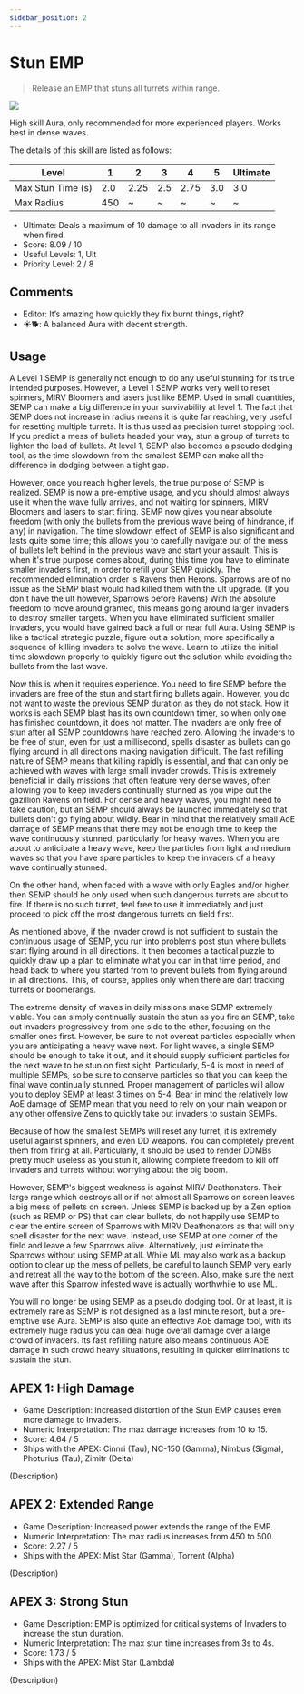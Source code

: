 ```yaml
---
sidebar_position: 2
---
```


# Stun EMP

> Release an EMP that stuns all turrets within range.

<img src="/terms/semp.png" style={{zoom:1.25}}/>

High skill Aura, only recommended for more experienced players. Works best in dense waves.

The details of this skill are listed as follows:

| Level             | 1    | 2    | 3    | 4    | 5    | Ultimate |
| ----------------- | ---- | ---- | ---- | ---- | ---- | -------- |
| Max Stun Time (s) | 2.0  | 2.25 | 2.5  | 2.75 | 3.0  | 3.0      |
| Max Radius        | 450  | ~    | ~    | ~    | ~    | ~        |

- Ultimate: Deals a maximum of 10 damage to all invaders in its range when fired.
- Score: 8.09 / 10
- Useful Levels: 1, Ult
- Priority Level: 2 / 8

## Comments

- Editor: It’s amazing how quickly they fix burnt things, right?
- ☀🐕: A balanced Aura with decent strength.

## Usage

A Level 1 SEMP is generally not enough to do any useful stunning for its true intended purposes. However, a Level 1 SEMP works very well to reset spinners, MIRV Bloomers and lasers just like BEMP. Used in small quantities, SEMP can make a big difference in your survivability at level 1. The fact that SEMP does not increase in radius means it is quite far reaching, very useful for resetting multiple turrets. It is thus used as precision turret stopping tool. If you predict a mess of bullets headed your way, stun a group of turrets to lighten the load of bullets. At level 1, SEMP also becomes a pseudo dodging tool, as the time slowdown from the smallest SEMP can make all the difference in dodging between a tight gap.

However, once you reach higher levels, the true purpose of SEMP is realized. SEMP is now a pre-emptive usage, and you should almost always use it when the wave fully arrives, and not waiting for spinners, MIRV Bloomers and lasers to start firing. SEMP now gives you near absolute freedom (with only the bullets from the previous wave being of hindrance, if any) in navigation. The time slowdown effect of SEMP is also significant and lasts quite some time; this allows you to carefully navigate out of the mess of bullets left behind in the previous wave and start your assault. This is when it's true purpose comes about, during this time you have to eliminate smaller invaders first, in order to refill your SEMP quickly. The recommended elimination order is Ravens then Herons. Sparrows are of no issue as the SEMP blast would had killed them with the ult upgrade. (If you don't have the ult however, Sparrows before Ravens) With the absolute freedom to move around granted, this means going around larger invaders to destroy smaller targets. When you have eliminated sufficient smaller invaders, you would have gained back a full or near full Aura. Using SEMP is like a tactical strategic puzzle, figure out a solution, more specifically a sequence of killing invaders to solve the wave. Learn to utilize the initial time slowdown properly to quickly figure out the solution while avoiding the bullets from the last wave.

Now this is when it requires experience. You need to fire SEMP before the invaders are free of the stun and start firing bullets again. However, you do not want to waste the previous SEMP duration as they do not stack. How it works is each SEMP blast has its own countdown timer, so when only one has finished countdown, it does not matter. The invaders are only free of stun after all SEMP countdowns have reached zero. Allowing the invaders to be free of stun, even for just a millisecond, spells disaster as bullets can go flying around in all directions making navigation difficult. The fast refilling nature of SEMP means that killing rapidly is essential, and that can only be achieved with waves with large small invader crowds. This is extremely beneficial in daily missions that often feature very dense waves, often allowing you to keep invaders continually stunned as you wipe out the gazillion Ravens on field. For dense and heavy waves, you might need to take caution, but an SEMP should always be launched immediately so that bullets don't go flying about wildly. Bear in mind that the relatively small AoE damage of SEMP means that there may not be enough time to keep the wave continuously stunned, particularly for heavy waves. When you are about to anticipate a heavy wave, keep the particles from light and medium waves so that you have spare particles to keep the invaders of a heavy wave continually stunned.

On the other hand, when faced with a wave with only Eagles and/or higher, then SEMP should be only used when such dangerous turrets are about to fire. If there is no such turret, feel free to use it immediately and just proceed to pick off the most dangerous turrets on field first.

As mentioned above, if the invader crowd is not sufficient to sustain the continuous usage of SEMP, you run into problems post stun where bullets start flying around in all directions. It then becomes a tactical puzzle to quickly draw up a plan to eliminate what you can in that time period, and head back to where you started from to prevent bullets from flying around in all directions. This, of course, applies only when there are dart tracking turrets or boomerangs.

The extreme density of waves in daily missions make SEMP extremely viable. You can simply continually sustain the stun as you fire an SEMP, take out invaders progressively from one side to the other, focusing on the smaller ones first. However, be sure to not overeat particles especially when you are anticipating a heavy wave next. For light waves, a single SEMP should be enough to take it out, and it should supply sufficient particles for the next wave to be stun on first sight. Particularly, 5-4 is most in need of multiple SEMPs, so be sure to conserve particles so that you can keep the final wave continually stunned. Proper management of particles will allow you to deploy SEMP at least 3 times on 5-4. Bear in mind the relatively low AoE damage of SEMP mean that you need to rely on your main weapon or any other offensive Zens to quickly take out invaders to sustain SEMPs.

Because of how the smallest SEMPs will reset any turret, it is extremely useful against spinners, and even DD weapons. You can completely prevent them from firing at all. Particularly, it should be used to render DDMBs pretty much useless as you stun it, allowing complete freedom to kill off invaders and turrets without worrying about the big boom.

However, SEMP's biggest weakness is against MIRV Deathonators. Their large range which destroys all or if not almost all Sparrows on screen leaves a big mess of pellets on screen. Unless SEMP is backed up by a Zen option (such as REMP or PS) that can clear bullets, do not happily use SEMP to clear the entire screen of Sparrows with MIRV Deathonators as that will only spell disaster for the next wave. Instead, use SEMP at one corner of the field and leave a few Sparrows alive. Alternatively, just eliminate the Sparrows without using SEMP at all. While ML may also work as a backup option to clear up the mess of pellets, be careful to launch SEMP very early and retreat all the way to the bottom of the screen. Also, make sure the next wave after this Sparrow infested wave is actually worthwhile to use ML.

You will no longer be using SEMP as a pseudo dodging tool. Or at least, it is extremely rare as SEMP is not designed as a last minute resort, but a pre-emptive use Aura. SEMP is also quite an effective AoE damage tool, with its extremely huge radius you can deal huge overall damage over a large crowd of invaders. Its fast refilling nature also means continuous AoE damage in such crowd heavy situations, resulting in quicker eliminations to sustain the stun.

## APEX 1: High Damage

- Game Description: Increased distortion of the Stun EMP causes even more damage to Invaders.
- Numeric Interpretation: The max damage increases from 10 to 15.
- Score: 4.64 / 5
- Ships with the APEX: Cinnri (Tau), NC-150 (Gamma), Nimbus (Sigma), Photurius (Tau), Zimitr (Delta)

(Description)

## APEX 2: Extended Range

- Game Description: Increased power extends the range of the EMP.
- Numeric Interpretation: The max radius increases from 450 to 500.
- Score: 2.27 / 5
- Ships with the APEX: Mist Star (Gamma), Torrent (Alpha)

(Description)

## APEX 3: Strong Stun

- Game Description: EMP is optimized for critical systems of Invaders to increase the stun duration.
- Numeric Interpretation: The max stun time increases from 3s to 4s.
- Score: 1.73 / 5
- Ships with the APEX: Mist Star (Lambda)

(Description)

